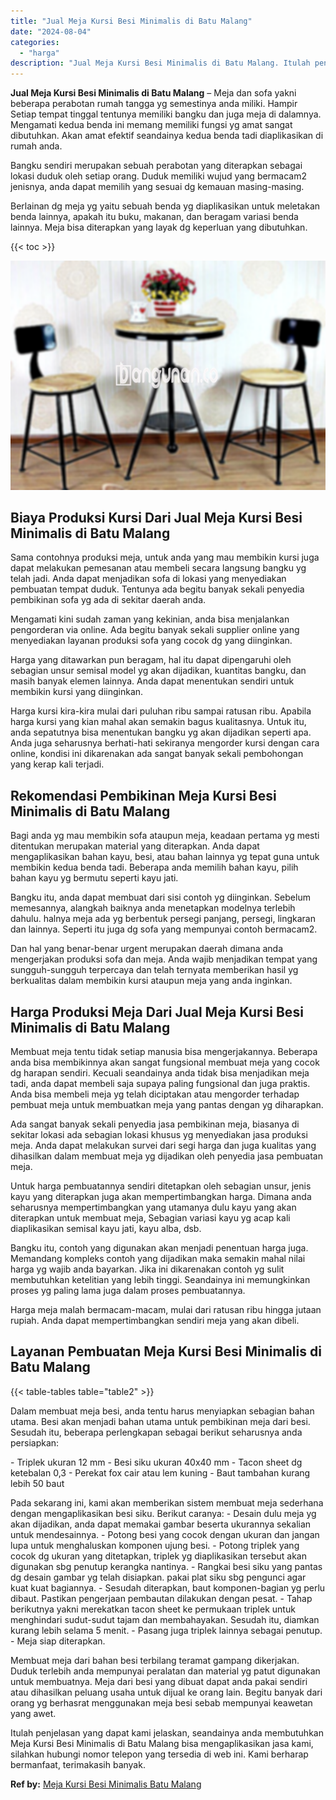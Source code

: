 ```yaml
---
title: "Jual Meja Kursi Besi Minimalis di Batu Malang"
date: "2024-08-04"
categories: 
  - "harga"
description: "Jual Meja Kursi Besi Minimalis di Batu Malang. Itulah penjelasan yang dapat kami jelaskan, seandainya anda membutuhkan Meja Kursi Besi Minimalis di Batu Mala..."
---
```


**Jual Meja Kursi Besi Minimalis di Batu Malang** – Meja dan sofa yakni beberapa perabotan rumah tangga yg semestinya anda miliki. Hampir Setiap tempat tinggal tentunya memiliki bangku dan juga meja di dalamnya. Mengamati kedua benda ini memang memiliki fungsi yg amat sangat dibutuhkan. Akan amat efektif seandainya kedua benda tadi diaplikasikan di rumah anda.

Bangku sendiri merupakan sebuah perabotan yang diterapkan sebagai lokasi duduk oleh setiap orang. Duduk memiliki wujud yang bermacam2 jenisnya, anda dapat memilih yang sesuai dg kemauan masing-masing.

Berlainan dg meja yg yaitu sebuah benda yg diaplikasikan untuk meletakan benda lainnya, apakah itu buku, makanan, dan beragam variasi benda lainnya. Meja bisa diterapkan yang layak dg keperluan yang dibutuhkan.

{{< toc >}}

![Jual Meja Kursi Besi Minimalis di Batu Malang](/images/jual-meja-besi-murah05.png)

## Biaya Produksi Kursi Dari Jual Meja Kursi Besi Minimalis di Batu Malang

Sama contohnya produksi meja, untuk anda yang mau membikin kursi juga dapat melakukan pemesanan atau membeli secara langsung bangku yg telah jadi. Anda dapat menjadikan sofa di lokasi yang menyediakan pembuatan tempat duduk. Tentunya ada begitu banyak sekali penyedia pembikinan sofa yg ada di sekitar daerah anda.

Mengamati kini sudah zaman yang kekinian, anda bisa menjalankan pengorderan via online. Ada begitu banyak sekali supplier online yang menyediakan layanan produksi sofa yang cocok dg yang diinginkan.

Harga yang ditawarkan pun beragam, hal itu dapat dipengaruhi oleh sebagian unsur semisal model yg akan dijadikan, kuantitas bangku, dan masih banyak elemen lainnya. Anda dapat menentukan sendiri untuk membikin kursi yang diinginkan.

Harga kursi kira-kira mulai dari puluhan ribu sampai ratusan ribu. Apabila harga kursi yang kian mahal akan semakin bagus kualitasnya. Untuk itu, anda sepatutnya bisa menentukan bangku yg akan dijadikan seperti apa. Anda juga seharusnya berhati-hati sekiranya mengorder kursi dengan cara online, kondisi ini dikarenakan ada sangat banyak sekali pembohongan yang kerap kali terjadi.

## Rekomendasi Pembikinan Meja Kursi Besi Minimalis di Batu Malang

Bagi anda yg mau membikin sofa ataupun meja, keadaan pertama yg mesti ditentukan merupakan material yang diterapkan. Anda dapat mengaplikasikan bahan kayu, besi, atau bahan lainnya yg tepat guna untuk membikin kedua benda tadi. Beberapa anda memilih bahan kayu, pilih bahan kayu yg bermutu seperti kayu jati.

Bangku itu, anda dapat membuat dari sisi contoh yg diinginkan. Sebelum memesannya, alangkah baiknya anda menetapkan modelnya terlebih dahulu. halnya meja ada yg berbentuk persegi panjang, persegi, lingkaran dan lainnya. Seperti itu juga dg sofa yang mempunyai contoh bermacam2.

Dan hal yang benar-benar urgent merupakan daerah dimana anda mengerjakan produksi sofa dan meja. Anda wajib menjadikan tempat yang sungguh-sungguh terpercaya dan telah ternyata memberikan hasil yg berkualitas dalam membikin kursi ataupun meja yang anda inginkan.

## Harga Produksi Meja Dari Jual Meja Kursi Besi Minimalis di Batu Malang

Membuat meja tentu tidak setiap manusia bisa mengerjakannya. Beberapa anda bisa membikinnya akan sangat fungsional membuat meja yang cocok dg harapan sendiri. Kecuali seandainya anda tidak bisa menjadikan meja tadi, anda dapat membeli saja supaya paling fungsional dan juga praktis. Anda bisa membeli meja yg telah diciptakan atau mengorder terhadap pembuat meja untuk membuatkan meja yang pantas dengan yg diharapkan.

Ada sangat banyak sekali penyedia jasa pembikinan meja, biasanya di sekitar lokasi ada sebagian lokasi khusus yg menyediakan jasa produksi meja. Anda dapat melakukan survei dari segi harga dan juga kualitas yang dihasilkan dalam membuat meja yg dijadikan oleh penyedia jasa pembuatan meja.

Untuk harga pembuatannya sendiri ditetapkan oleh sebagian unsur, jenis kayu yang diterapkan juga akan mempertimbangkan harga. Dimana anda seharusnya mempertimbangkan yang utamanya dulu kayu yang akan diterapkan untuk membuat meja, Sebagian variasi kayu yg acap kali diaplikasikan semisal kayu jati, kayu alba, dsb.

Bangku itu, contoh yang digunakan akan menjadi penentuan harga juga. Memandang kompleks contoh yang dijadikan maka semakin mahal nilai harga yg wajib anda bayarkan. Jika ini dikarenakan contoh yg sulit membutuhkan ketelitian yang lebih tinggi. Seandainya ini memungkinkan proses yg paling lama juga dalam proses pembuatannya.

Harga meja malah bermacam-macam, mulai dari ratusan ribu hingga jutaan rupiah. Anda dapat mempertimbangkan sendiri meja yang akan dibeli.

## Layanan Pembuatan Meja Kursi Besi Minimalis di Batu Malang

{{< table-tables table="table2" >}}

Dalam membuat meja besi, anda tentu harus menyiapkan sebagian bahan utama. Besi akan menjadi bahan utama untuk pembikinan meja dari besi. Sesudah itu, beberapa perlengkapan sebagai berikut seharusnya anda persiapkan:

\- Triplek ukuran 12 mm - Besi siku ukuran 40x40 mm - Tacon sheet dg ketebalan 0,3 - Perekat fox cair atau lem kuning - Baut tambahan kurang lebih 50 baut

Pada sekarang ini, kami akan memberikan sistem membuat meja sederhana dengan mengaplikasikan besi siku. Berikut caranya: - Desain dulu meja yg akan dijadikan, anda dapat memakai gambar beserta ukurannya sekalian untuk mendesainnya. - Potong besi yang cocok dengan ukuran dan jangan lupa untuk menghaluskan komponen ujung besi. - Potong triplek yang cocok dg ukuran yang ditetapkan, triplek yg diaplikasikan tersebut akan digunakan sbg penutup kerangka nantinya. - Rangkai besi siku yang pantas dg desain gambar yg telah disiapkan. pakai plat siku sbg pengunci agar kuat kuat bagiannya. - Sesudah diterapkan, baut komponen-bagian yg perlu dibaut. Pastikan pengerjaan pembautan dilakukan dengan pesat. - Tahap berikutnya yakni merekatkan tacon sheet ke permukaan triplek untuk menghindari sudut-sudut tajam dan membahayakan. Sesudah itu, diamkan kurang lebih selama 5 menit. - Pasang juga triplek lainnya sebagai penutup. - Meja siap diterapkan.

Membuat meja dari bahan besi terbilang teramat gampang dikerjakan. Duduk terlebih anda mempunyai peralatan dan material yg patut digunakan untuk membuatnya. Meja dari besi yang dibuat dapat anda pakai sendiri atau dihasilkan peluang usaha untuk dijual ke orang lain. Begitu banyak dari orang yg berhasrat menggunakan meja besi sebab mempunyai keawetan yang awet.

Itulah penjelasan yang dapat kami jelaskan, seandainya anda membutuhkan Meja Kursi Besi Minimalis di Batu Malang bisa mengaplikasikan jasa kami, silahkan hubungi nomor telepon yang tersedia di web ini. Kami berharap bermanfaat, terimakasih banyak.

**Ref by:** [Meja Kursi Besi Minimalis Batu Malang](https://id.wikipedia.org/wiki/Meja)
